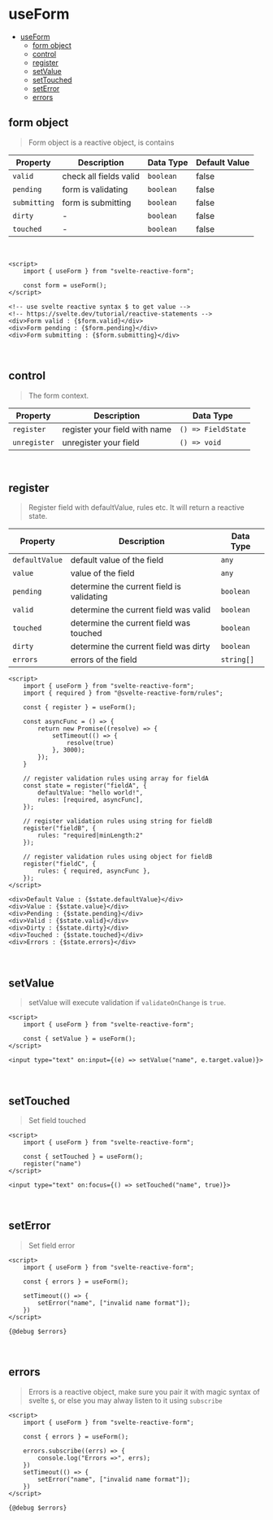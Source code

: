 # useForm

- [useForm](#useform)
  - [form object](#form-object)
  - [control](#control)
  - [register](#register)
  - [setValue](#setvalue)
  - [setTouched](#settouched)
  - [setError](#seterror)
  - [errors](#errors)

## form object

> Form object is a reactive object, is contains

| Property     | Description            | Data Type | Default Value |
| ------------ | ---------------------- | --------- | ------------- |
| `valid`      | check all fields valid | `boolean` | false         |
| `pending`    | form is validating     | `boolean` | false         |
| `submitting` | form is submitting     | `boolean` | false         |
| `dirty`      | -                      | `boolean` | false         |
| `touched`    | -                      | `boolean` | false         |

<br />

```svelte
<script>
    import { useForm } from "svelte-reactive-form";

    const form = useForm();
</script>

<!-- use svelte reactive syntax $ to get value -->
<!-- https://svelte.dev/tutorial/reactive-statements -->
<div>Form valid : {$form.valid}</div>
<div>Form pending : {$form.pending}</div>
<div>Form submitting : {$form.submitting}</div>
```

<br />

## control

> The form context.

| Property     | Description                   | Data Type          |
| ------------ | ----------------------------- | ------------------ |
| `register`   | register your field with name | `() => FieldState` |
| `unregister` | unregister your field         | `() => void`       |

<br />

## register

> Register field with defaultValue, rules etc. It will return a reactive state.

| Property       | Description                               | Data Type  |
| -------------- | ----------------------------------------- | ---------- |
| `defaultValue` | default value of the field                | `any`      |
| `value`        | value of the field                        | `any`      |
| `pending`      | determine the current field is validating | `boolean`  |
| `valid`        | determine the current field was valid     | `boolean`  |
| `touched`      | determine the current field was touched   | `boolean`  |
| `dirty`        | determine the current field was dirty     | `boolean`  |
| `errors`       | errors of the field                       | `string[]` |

```svelte
<script>
    import { useForm } from "svelte-reactive-form";
    import { required } from "@svelte-reactive-form/rules";

    const { register } = useForm();

    const asyncFunc = () => {
        return new Promise((resolve) => {
            setTimeout(() => {
                resolve(true)
            }, 3000);
        });
    }

    // register validation rules using array for fieldA
    const state = register("fieldA", {
        defaultValue: "hello world!",
        rules: [required, asyncFunc],
    });

    // register validation rules using string for fieldB
    register("fieldB", {
        rules: "required|minLength:2"
    });

    // register validation rules using object for fieldB
    register("fieldC", {
        rules: { required, asyncFunc },
    });
</script>

<div>Default Value : {$state.defaultValue}</div>
<div>Value : {$state.value}</div>
<div>Pending : {$state.pending}</div>
<div>Valid : {$state.valid}</div>
<div>Dirty : {$state.dirty}</div>
<div>Touched : {$state.touched}</div>
<div>Errors : {$state.errors}</div>
```

<br />

## setValue

> setValue will execute validation if `validateOnChange` is `true`.

```svelte
<script>
    import { useForm } from "svelte-reactive-form";

    const { setValue } = useForm();
</script>

<input type="text" on:input={(e) => setValue("name", e.target.value)}>
```

<br />

## setTouched

> Set field touched

```svelte
<script>
    import { useForm } from "svelte-reactive-form";

    const { setTouched } = useForm();
    register("name")
</script>

<input type="text" on:focus={() => setTouched("name", true)}>
```

<br />

## setError

> Set field error

```svelte
<script>
    import { useForm } from "svelte-reactive-form";

    const { errors } = useForm();

    setTimeout(() => {
        setError("name", ["invalid name format"]);
    })
</script>

{@debug $errors}
```

<br />

## errors

> Errors is a reactive object, make sure you pair it with magic syntax of svelte `$`, or else you may alway listen to it using `subscribe`

```svelte
<script>
    import { useForm } from "svelte-reactive-form";

    const { errors } = useForm();

    errors.subscribe((errs) => {
        console.log("Errors =>", errs);
    })
    setTimeout(() => {
        setError("name", ["invalid name format"]);
    })
</script>

{@debug $errors}
```

